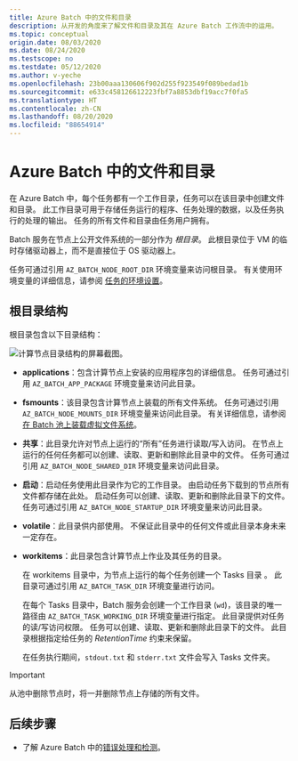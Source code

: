 ```yaml
---
title: Azure Batch 中的文件和目录
description: 从开发的角度来了解文件和目录及其在 Azure Batch 工作流中的运用。
ms.topic: conceptual
origin.date: 08/03/2020
ms.date: 08/24/2020
ms.testscope: no
ms.testdate: 05/12/2020
ms.author: v-yeche
ms.openlocfilehash: 23b00aaa130606f902d255f923549f089bedad1b
ms.sourcegitcommit: e633c458126612223fbf7a8853dbf19acc7f0fa5
ms.translationtype: HT
ms.contentlocale: zh-CN
ms.lasthandoff: 08/20/2020
ms.locfileid: "88654914"
---
```

<!--Verified with Characters Content-->
# <a name="files-and-directories-in-azure-batch"></a>Azure Batch 中的文件和目录

在 Azure Batch 中，每个任务都有一个工作目录，任务可以在该目录中创建文件和目录。 此工作目录可用于存储任务运行的程序、任务处理的数据，以及任务执行的处理的输出。 任务的所有文件和目录由任务用户拥有。

Batch 服务在节点上公开文件系统的一部分作为 *根目录*。 此根目录位于 VM 的临时存储驱动器上，而不是直接位于 OS 驱动器上。

任务可通过引用 `AZ_BATCH_NODE_ROOT_DIR` 环境变量来访问根目录。 有关使用环境变量的详细信息，请参阅 [任务的环境设置](jobs-and-tasks.md#environment-settings-for-tasks)。

## <a name="root-directory-structure"></a>根目录结构

根目录包含以下目录结构：

![计算节点目录结构的屏幕截图。](media\files-and-directories\node-folder-structure.png)

- **applications**：包含计算节点上安装的应用程序包的详细信息。 任务可通过引用 `AZ_BATCH_APP_PACKAGE` 环境变量来访问此目录。

- **fsmounts**：该目录包含计算节点上装载的所有文件系统。 任务可通过引用 `AZ_BATCH_NODE_MOUNTS_DIR` 环境变量来访问此目录。 有关详细信息，请参阅 [在 Batch 池上装载虚拟文件系统](virtual-file-mount.md)。

- **共享**：此目录允许对节点上运行的“所有”任务进行读取/写入访问。 在节点上运行的任何任务都可以创建、读取、更新和删除此目录中的文件。 任务可通过引用 `AZ_BATCH_NODE_SHARED_DIR` 环境变量来访问此目录。

- **启动**：启动任务使用此目录作为它的工作目录。 由启动任务下载到的节点所有文件都存储在此处。 启动任务可以创建、读取、更新和删除此目录下的文件。 任务可通过引用 `AZ_BATCH_NODE_STARTUP_DIR` 环境变量来访问此目录。

- **volatile**：此目录供内部使用。 不保证此目录中的任何文件或此目录本身未来一定存在。

- **workitems**：此目录包含计算节点上作业及其任务的目录。

    在 workitems 目录中，为节点上运行的每个任务创建一个 Tasks 目录 。 此目录可通过引用 `AZ_BATCH_TASK_DIR` 环境变量进行访问。
    
    在每个 Tasks 目录中，Batch 服务会创建一个工作目录 (`wd`)，该目录的唯一路径由 `AZ_BATCH_TASK_WORKING_DIR` 环境变量进行指定。 此目录提供对任务的读/写访问权限。 任务可以创建、读取、更新和删除此目录下的文件。 此目录根据指定给任务的 *RetentionTime* 约束来保留。

    在任务执行期间，`stdout.txt` 和 `stderr.txt` 文件会写入 Tasks 文件夹。

> [!IMPORTANT]
> 从池中删除节点时，将一并删除节点上存储的所有文件。

## <a name="next-steps"></a>后续步骤

- 了解 Azure Batch 中的[错误处理和检测](error-handling.md)。